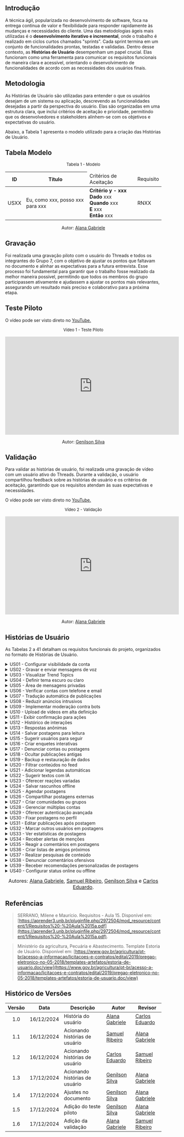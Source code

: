 ## Introdução

A técnica ágil, popularizada no desenvolvimento de software, foca na entrega contínua de valor e flexibilidade para responder rapidamente às mudanças e necessidades do cliente. Uma das metodologias ágeis mais utilizadas é o **desenvolvimento iterativo e incremental**, onde o trabalho é realizado em ciclos curtos chamados "sprints". Cada sprint termina em um conjunto de funcionalidades prontas, testadas e validadas. Dentro desse contexto, as **Histórias de Usuário** desempenham um papel crucial. Elas funcionam como uma ferramenta para comunicar os requisitos funcionais de maneira clara e acessível, orientando o desenvolvimento de funcionalidades de acordo com as necessidades dos usuários finais.

## Metodologia

As Histórias de Usuário são utilizadas para entender o que os usuários desejam de um sistema ou aplicação, descrevendo as funcionalidades desejadas a partir da perspectiva do usuário. Elas são organizadas em uma estrutura clara, que inclui critérios de aceitação e prioridade, permitindo que os desenvolvedores e stakeholders alinhem-se com os objetivos e expectativas do usuário.

Abaixo, a Tabela 1 apresenta o modelo utilizado para a criação das Histórias de Usuário.

## Tabela Modelo

<font size="2"><p style="text-align: center">Tabela 1 - Modelo </p></font>

<table>
  <thead>
    <tr>
      <th>ID</th>
      <th>Título</th>
      <td>Critérios de Aceitação</td>
      <td>Requisito</td>
    </tr>
  </thead>
  <tbody>
    <tr>
      <td>USXX</td>
      <td>Eu, como xxx, posso xxx para xxx</td>
       <td>
       <b> Critério y - xxx </b> <br>
        <b>Dado</b> xxx <br>
         <b>Quando</b> xxx <br> 
         <b>E</b> xxx<br>
        <b> Então</b> xxx
      </td>
      <td>RNXX</td>
    </tr>
  </tbody>
</table>

<p style="text-align: center; font-size: 14px;">
    Autor: <a href="https://github.com/alanagabriele" target="_blank">Alana Gabriele</a>
  </p>

## Gravação

Foi realizada uma gravação piloto com o usuário do Threads e todos os integrantes do Grupo 7, com o objetivo de ajustar os pontos que faltavam no documento e alinhar as expectativas para a futura entrevista. Esse processo foi fundamental para garantir que o trabalho fosse realizado da melhor maneira possível, permitindo que todos os membros do grupo participassem ativamente e ajudassem a ajustar os pontos mais relevantes, assegurando um resultado mais preciso e colaborativo para a próxima etapa.

## Teste Piloto

<p>O vídeo pode ser visto direto no <a href="https://www.youtube.com/watch?v=mC66mJdkKlE">YouTube.</a></p>

<font size="2"><p style="text-align: center">Vídeo 1 - Teste Piloto</p></font>

<center>

<iframe width="560" height="315" src="https://www.youtube.com/embed/mC66mJdkKlE?si=T-_66vwjZHo9NgXk" title="YouTube video player" frameborder="0" allow="accelerometer; autoplay; clipboard-write; encrypted-media; gyroscope; picture-in-picture; web-share" referrerpolicy="strict-origin-when-cross-origin" allowfullscreen></iframe>
</center>
<p style="text-align: center; font-size: 14px;">
    Autor: <a href="https://github.com/GenilsonJrs" target="_blank">Genilson Silva</a>
</p>

## Validação

Para validar as histórias de usuário, foi realizada uma gravação de vídeo com um usuário ativo do Threads. Durante a validação, o usuário compartilhou feedback sobre as histórias de usuário e os critérios de aceitação, garantindo que os requisitos atendam às suas expectativas e necessidades.

<p>O vídeo pode ser visto direto no <a href="https://www.youtube.com/embed/Znh3R9WH7fw?si=QFw46sb4dDs53hb7">YouTube.</a></p>

<font size="2"><p style="text-align: center">Vídeo 2 - Validação</p></font>

<center>

<iframe width="560" height="315" src="https://www.youtube.com/embed/Znh3R9WH7fw?si=QFw46sb4dDs53hb7" title="YouTube video player" frameborder="0" allow="accelerometer; autoplay; clipboard-write; encrypted-media; gyroscope; picture-in-picture; web-share" referrerpolicy="strict-origin-when-cross-origin" allowfullscreen></iframe></center>

<p style="text-align: center; font-size: 14px;">
    Autor: <a href="https://github.com/alanagabriele" target="_blank">Alana Gabriele</a>
</p>

## Histórias de Usuário

As Tabelas 2 a 41 detalham os requisitos funcionais do projeto, organizados no formato de Histórias de Usuário.

<details>
  <summary>US01 - Configurar visibilidade da conta</summary>

  <div style="text-align: center;">
    <p><strong>Tabela 2 - Configurar visibilidade da conta</strong></p>
  </div>

  <table>
    <thead>
      <tr>
        <th>ID</th>
        <th>Título</th>
        <th>Critérios de Aceitação</th>
        <th>Requisito</th>
      </tr>
    </thead>
    <tbody>
      <tr>
        <td>US01</td>
        <td>Eu, como usuário, posso configurar a visibilidade da minha conta como pública ou privada para controlar quem vê minhas postagens.</td>
        <td>
          <b>Critério 1 - Definir Visibilidade</b> <br>
          <b>Dado</b> que sou um usuário autenticado, <br>
          <b>Quando</b> acessar as configurações de visibilidade, <br>
          <b>Então</b> devo poder alternar entre conta pública e privada. <br><br>
          <b>Critério 2 - Atualizar Privacidade</b> <br>
          <b>Dado</b> que alterei a visibilidade, <br>
          <b>Quando</b> confirmar a mudança, <br>
          <b>Então</b> as permissões devem ser aplicadas imediatamente.
        </td>
        <td>
        <a href="https://requisitos-de-software.github.io/2024.2-Threads/Elicitacao/tecnicas/requisitoselicitados/">RF01</a>
        </td>
      </tr>
    </tbody>
  </table>

  <p style="text-align: center;">Autor - <a href="https://github.com/alanagabriele">Alana Gabriele</a></p>

<h2>Validação</h2>

<p>A validação da US01 pode ser vista a partir do minuto <a href="https://www.youtube.com/embed/Znh3R9WH7fw?si=65eMQDmIR6497zSz&amp;start=75">1:25</a> do video.</p>

<div style="text-align: center;">
  <p>Vídeo 3 - Validação da US01 </p>
</div>
  <iframe width="560" height="315" src="https://www.youtube.com/embed/Znh3R9WH7fw?si=65eMQDmIR6497zSz&amp;start=75" title="YouTube video player" frameborder="0" allow="accelerometer; autoplay; clipboard-write; encrypted-media; gyroscope; picture-in-picture; web-share" referrerpolicy="strict-origin-when-cross-origin" allowfullscreen></iframe>

  <p style="text-align: center;">Autor - <a href="https://github.com/alanagabriele">Alana Gabriele</a></p>
</details>

<details>
  <summary>US02 - Gravar e enviar mensagens de voz</summary>

  <div style="text-align: center;">
    <p><strong>Tabela 3 - Gravar e enviar mensagens de voz</strong></p>
  </div>

  <table>
    <thead>
      <tr>
        <th>ID</th>
        <th>Título</th>
        <th>Critérios de Aceitação</th>
        <th>Requisito</th>
      </tr>
    </thead>
    <tbody>
      <tr>
        <td>US02</td>
        <td>Eu, como usuário, posso gravar e enviar mensagens de voz em threads interagir com mais praticidade.</td>
        <td>
          <b>Critério 1 - Enviar Mensagem</b> <br>
          <b>Dado</b> que finalizei a gravação, <br>
          <b>Quando</b> enviar a mensagem, <br>
          <b>Então</b> ela deve ser anexada como uma resposta na thread.
        </td>
       <td>
        <a href="https://requisitos-de-software.github.io/2024.2-Threads/Elicitacao/tecnicas/requisitoselicitados/">RF02</a>
        </td>
      </tr>
    </tbody>
  </table>

  <p style="text-align: center;">Autor - <a href="https://github.com/alanagabriele">Alana Gabriele</a></p>

<h2>Validação</h2>

<p>A validação da US02 pode ser vista a partir do minuto <a href="https://www.youtube.com/embed/Znh3R9WH7fw?si=XbP2CNerjyV45q-9&amp;start=102">1:42</a> do video.</p>

<div style="text-align: center;">
  <p>Vídeo 4 - Validação da US02 </p>
</div>
  <iframe width="560" height="315" src="https://www.youtube.com/embed/Znh3R9WH7fw?si=XbP2CNerjyV45q-9&amp;start=102" title="YouTube video player" frameborder="0" allow="accelerometer; autoplay; clipboard-write; encrypted-media; gyroscope; picture-in-picture; web-share" referrerpolicy="strict-origin-when-cross-origin" allowfullscreen></iframe>

  <p style="text-align: center;">Autor - <a href="https://github.com/alanagabriele">Alana Gabriele</a></p>
</details>

<details>
  <summary>US03 - Visualizar Trend Topics</summary>

  <div style="text-align: center;">
    <p><strong>Tabela 4 - Visualizar Trend Topics</strong></p>
  </div>

  <table>
    <thead>
      <tr>
        <th>ID</th>
        <th>Título</th>
        <th>Critérios de Aceitação</th>
        <th>Requisito</th>
      </tr>
    </thead>
    <tbody>
      <tr>
        <td>US03</td>
        <td>Eu, como usuário, posso visualizar os Trend Topics para acompanhar os assuntos mais comentados na plataforma.</td>
        <td>
          <b>Critério 1 - Exibir Tópicos Populares</b> <br>
          <b>Dado</b> que estou na página inicial, <br>
          <b>Quando</b> acessar a seção de Trend Topics, <br>
          <b>Então</b> devo ver os tópicos mais comentados em tempo real. <br><br>
          <b>Critério 2 - Filtrar Tópicos</b> <br>
          <b>Dado</b> que estou visualizando os tópicos, <br>
          <b>Quando</b> aplicar filtros por categoria ou localização, <br>
          <b>Então</b> devo ver resultados personalizados.
        </td>
       <td>
        <a href="https://requisitos-de-software.github.io/2024.2-Threads/Elicitacao/tecnicas/requisitoselicitados/">RF03</a>
        </td>
      </tr>
    </tbody>
  </table>

  <p style="text-align: center;">Autor - <a href="https://github.com/alanagabriele">Alana Gabriele</a></p>

<h2>Validação</h2>

<p>A validação da US03 pode ser vista a partir do minuto <a href="https://www.youtube.com/embed/Znh3R9WH7fw?si=Pnj1Rygw8XYkIZ4H&amp;start=144">2:23</a>do video.</p>

<div style="text-align: center;">
  <p>Vídeo 5 - Validação da US03 </p>
</div>

<iframe width="560" height="315" src="https://www.youtube.com/embed/Znh3R9WH7fw?si=Pnj1Rygw8XYkIZ4H&amp;start=144" title="YouTube video player" frameborder="0" allow="accelerometer; autoplay; clipboard-write; encrypted-media; gyroscope; picture-in-picture; web-share" referrerpolicy="strict-origin-when-cross-origin" allowfullscreen></iframe>

  <p style="text-align: center;">Autor - <a href="https://github.com/alanagabriele">Alana Gabriele</a></p>
</details>

<details>
  <summary>US04 - Definir tema escuro ou claro</summary>

  <div style="text-align: center;">
    <p><strong>Tabela 5 - Definir tema escuro ou claro</strong></p>
  </div>

  <table>
    <thead>
      <tr>
        <th>ID</th>
        <th>Título</th>
        <th>Critérios de Aceitação</th>
        <th>Requisito</th>
      </tr>
    </thead>
    <tbody>
      <tr>
        <td>US04</td>
        <td>Eu, como usuário, posso alternar entre os temas escuro e claro para personalizar a aparência do aplicativo.</td>
        <td>
          <b>Critério 1 - Alternar Tema</b> <br>
          <b>Dado</b> que sou um usuário autenticado, <br>
          <b>Quando</b> acessar as configurações de aparência, <br>
          <b>Então</b> devo poder escolher entre tema escuro e claro. <br><br>
          <b>Critério 2 - Salvar Preferência</b> <br>
          <b>Dado</b> que alterei o tema, <br>
          <b>Quando</b> sair e retornar ao aplicativo, <br>
          <b>Então</b> o tema escolhido deve ser mantido.
        </td>
        <td>
        <a href="https://requisitos-de-software.github.io/2024.2-Threads/Elicitacao/tecnicas/requisitoselicitados/">RF04</a>
        </td>
      </tr>
    </tbody>
  </table>

  <p style="text-align: center;">Autor - <a href="https://github.com/alanagabriele">Alana Gabriele</a></p>

<h2>Validação</h2>

<p>A validação da US04 pode ser vista a partir do minuto <a href="https://www.youtube.com/embed/Znh3R9WH7fw?si=tPMsJH514rurxthy&amp;start=166">2:46</a>do video.</p>

<div style="text-align: center;">
  <p>Vídeo 6 - Validação da US04</p>
</div>

<iframe width="560" height="315" src="https://www.youtube.com/embed/Znh3R9WH7fw?si=tPMsJH514rurxthy&amp;start=166" title="YouTube video player" frameborder="0" allow="accelerometer; autoplay; clipboard-write; encrypted-media; gyroscope; picture-in-picture; web-share" referrerpolicy="strict-origin-when-cross-origin" allowfullscreen></iframe>

  <p style="text-align: center;">Autor - <a href="https://github.com/alanagabriele">Alana Gabriele</a></p>
</details>

<details>
  <summary>US05 - Área de mensagens privadas</summary>

  <div style="text-align: center;">
    <p><strong>Tabela 6 - Área de mensagens privadas</strong></p>
  </div>

  <table>
    <thead>
      <tr>
        <th>ID</th>
        <th>Título</th>
        <th>Critérios de Aceitação</th>
        <th>Requisito</th>
      </tr>
    </thead>
    <tbody>
      <tr>
        <td>US05</td>
        <td>Eu, como usuário, posso acessar uma área de mensagens privadas para interagir com outros usuários de forma pessoal.</td>
        <td>
          <b>Critério 1 - Envio de Mensagens</b> <br>
          <b>Dado</b> que estou autenticado, <br>
          <b>Quando</b> iniciar uma conversa privada, <br>
          <b>Então</b> devo poder enviar mensagens em tempo real. <br><br>
          <b>Critério 2 - Notificação de Mensagens</b> <br>
          <b>Dado</b> que recebi uma mensagem privada, <br>
          <b>Quando</b> acessar o aplicativo, <br>
          <b>Então</b> devo ser notificado sobre a nova mensagem.
        </td>
        <td>
        <a href="https://requisitos-de-software.github.io/2024.2-Threads/Elicitacao/tecnicas/requisitoselicitados/">RF05</a>
        </td>
      </tr>
    </tbody>
  </table>

  <p style="text-align: center;">Autor - <a href="https://github.com/alanagabriele">Alana Gabriele</a></p>

<h2>Validação</h2>

<p>A validação da US05 pode ser vista a partir do minuto <a href="https://www.youtube.com/embed/Znh3R9WH7fw?si=ncoSw-8ArJZ2-07B&amp;start=185">3:05</a>do video.</p>

<div style="text-align: center;">
  <p>Vídeo 7 - Validação da US05</p>
</div>

<iframe width="560" height="315" src="https://www.youtube.com/embed/Znh3R9WH7fw?si=ncoSw-8ArJZ2-07B&amp;start=185" title="YouTube video player" frameborder="0" allow="accelerometer; autoplay; clipboard-write; encrypted-media; gyroscope; picture-in-picture; web-share" referrerpolicy="strict-origin-when-cross-origin" allowfullscreen></iframe>

  <p style="text-align: center;">Autor - <a href="https://github.com/alanagabriele">Alana Gabriele</a></p>

</details>

<details>
  <summary>US06 - Verificar contas com telefone e email</summary>

  <div style="text-align: center;">
    <p><strong>Tabela 7 - Verificar contas com telefone e email</strong></p>
  </div>

  <table>
    <thead>
      <tr>
        <th>ID</th>
        <th>Título</th>
        <th>Critérios de Aceitação</th>
        <th>Requisito</th>
      </tr>
    </thead>
    <tbody>
      <tr>
        <td>US06</td>
        <td>Eu, como usuário, posso verificar minha conta usando telefone ou email para aumentar a segurança do perfil.</td>
        <td>
          <b>Critério 1 - Validação de Telefone</b> <br>
          <b>Dado</b> que sou um novo usuário, <br>
          <b>Quando</b> fornecer meu número de telefone, <br>
          <b>Então</b> devo receber um código para validar a conta. <br><br>
          <b>Critério 2 - Validação de Email</b> <br>
          <b>Dado</b> que escolhi verificar via email, <br>
          <b>Quando</b> receber o link de confirmação, <br>
          <b>Então</b> minha conta deve ser verificada após a confirmação.
        </td>
        <td>
        <a href="https://requisitos-de-software.github.io/2024.2-Threads/Elicitacao/tecnicas/requisitoselicitados/">RF06</a>
        </td>
      </tr>
    </tbody>
  </table>

  <p style="text-align: center;">Autor - <a href="https://github.com/alanagabriele">Alana Gabriele</a></p>

<h2>Validação</h2>

<p>A validação da US06 pode ser vista a partir do minuto <a href="https://www.youtube.com/embed/Znh3R9WH7fw?si=nbSZMLCmjxO-ClAD&amp;start=204">3:24</a>do video.</p>

<div style="text-align: center;">
  <p>Vídeo 8 - Validação da US06</p>
</div>

<iframe width="560" height="315" src="https://www.youtube.com/embed/Znh3R9WH7fw?si=nbSZMLCmjxO-ClAD&amp;start=204" title="YouTube video player" frameborder="0" allow="accelerometer; autoplay; clipboard-write; encrypted-media; gyroscope; picture-in-picture; web-share" referrerpolicy="strict-origin-when-cross-origin" allowfullscreen></iframe>

  <p style="text-align: center;">Autor - <a href="https://github.com/alanagabriele">Alana Gabriele</a></p>

</details>

<details>
  <summary>US07 - Tradução automática de publicações</summary>

  <div style="text-align: center;">
    <p><strong>Tabela 8 - Tradução automática de publicações</strong></p>
  </div>

  <table>
    <thead>
      <tr>
        <th>ID</th>
        <th>Título</th>
        <th>Critérios de Aceitação</th>
        <th>Requisito</th>
      </tr>
    </thead>
    <tbody>
      <tr>
        <td>US07</td>
        <td>Eu, como usuário, posso traduzir automaticamente publicações escritas em outros idiomas para meu idioma preferido.</td>
        <td>
          <b>Critério 1 - Tradução Disponível</b> <br>
          <b>Dado</b> que estou visualizando uma publicação, <br>
          <b>Quando</b> acessar a opção de tradução, <br>
          <b>Então</b> o sistema deve exibir o conteúdo traduzido no meu idioma padrão. <br><br>
          <b>Critério 2 - Alterar Idioma</b> <br>
          <b>Dado</b> que quero uma tradução diferente, <br>
          <b>Quando</b> escolher um idioma específico, <br>
          <b>Então</b> devo ver o conteúdo traduzido no idioma selecionado.
        </td>
        <td>
        <a href="https://requisitos-de-software.github.io/2024.2-Threads/Elicitacao/tecnicas/requisitoselicitados/">RF07</a>
        </td>
      </tr>
    </tbody>
  </table>

  <p style="text-align: center;">Autor - <a href="https://github.com/alanagabriele">Alana Gabriele</a></p>

  <h2>Validação</h2>

<p>A validação da US07 pode ser vista a partir do minuto <a href="https://www.youtube.com/embed/Znh3R9WH7fw?si=NNajp-7r_Yium7p7&amp;start=221">3:41</a>do video.</p>

<div style="text-align: center;">
  <p>Vídeo 9 - Validação da US07</p>
</div>

<iframe width="560" height="315" src="https://www.youtube.com/embed/Znh3R9WH7fw?si=NNajp-7r_Yium7p7&amp;start=221" title="YouTube video player" frameborder="0" allow="accelerometer; autoplay; clipboard-write; encrypted-media; gyroscope; picture-in-picture; web-share" referrerpolicy="strict-origin-when-cross-origin" allowfullscreen></iframe>

  <p style="text-align: center;">Autor - <a href="https://github.com/alanagabriele">Alana Gabriele</a></p>
</details>

<details>
  <summary>US08 - Reduzir anúncios intrusivos</summary>

  <div style="text-align: center;">
    <p><strong>Tabela 9 - Reduzir anúncios intrusivos</strong></p>
  </div>

  <table>
    <thead>
      <tr>
        <th>ID</th>
        <th>Título</th>
        <th>Critérios de Aceitação</th>
        <th>Requisito</th>
      </tr>
    </thead>
    <tbody>
      <tr>
        <td>US08</td>
        <td>Eu, como usuário, posso visualizar anúncios menos intrusivos e com maior relevância para minha experiência.</td>
        <td>
          <b>Critério 1 - Anúncios Relevantes</b> <br>
          <b>Dado</b> que estou navegando no feed, <br>
          <b>Quando</b> visualizar anúncios, <br>
          <b>Então</b> eles devem ser relacionados aos meus interesses. <br><br>
          <b>Critério 2 - Anúncios Não Intrusivos</b> <br>
          <b>Dado</b> que estou interagindo com o conteúdo, <br>
          <b>Quando</b> os anúncios forem exibidos, <br>
          <b>Então</b> eles não devem interromper minha navegação.
        </td>
       <td>
        <a href="https://requisitos-de-software.github.io/2024.2-Threads/Elicitacao/tecnicas/requisitoselicitados/">RF08</a>
        </td>
      </tr>
    </tbody>
  </table>

  <p style="text-align: center;">Autor - <a href="https://github.com/alanagabriele">Alana Gabriele</a></p>

<h2>Validação</h2>

<p>A validação da US08 pode ser vista a partir do minuto <a href="https://www.youtube.com/embed/Znh3R9WH7fw?si=AXHl1j4c3mT20oL6&amp;start=242">4:02</a>do video.</p>

<div style="text-align: center;">
  <p>Vídeo 10 - Validação da US08</p>
</div>

<iframe width="560" height="315" src="https://www.youtube.com/embed/Znh3R9WH7fw?si=AXHl1j4c3mT20oL6&amp;start=242" title="YouTube video player" frameborder="0" allow="accelerometer; autoplay; clipboard-write; encrypted-media; gyroscope; picture-in-picture; web-share" referrerpolicy="strict-origin-when-cross-origin" allowfullscreen></iframe>

  <p style="text-align: center;">Autor - <a href="https://github.com/alanagabriele">Alana Gabriele</a></p>
</details>

<details>
  <summary>US09 - Implementar moderação contra bots</summary>

  <div style="text-align: center;">
    <p><strong>Tabela 10 - Implementar moderação contra bots</strong></p>
  </div>

  <table>
    <thead>
      <tr>
        <th>ID</th>
        <th>Título</th>
        <th>Critérios de Aceitação</th>
        <th>Requisito</th>
      </tr>
    </thead>
    <tbody>
      <tr>
        <td>US09</td>
        <td>Eu, como administrador, posso contar com moderação automática para reduzir bots e postagens irrelevantes.</td>
        <td>
          <b>Critério 1 - Identificação de Bots</b> <br>
          <b>Dado</b> que uma postagem foi criada, <br>
          <b>Quando</b> o sistema identificar comportamentos suspeitos, <br>
          <b>Então</b> a postagem deve ser sinalizada para moderação. <br><br>
          <b>Critério 2 - Ações Contra Bots</b> <br>
          <b>Dado</b> que uma conta for detectada como bot, <br>
          <b>Quando</b> confirmada a suspeita, <br>
          <b>Então</b> o sistema deve restringir suas atividades.
        </td>
        <td>
        <a href="https://requisitos-de-software.github.io/2024.2-Threads/Elicitacao/tecnicas/requisitoselicitados/">RF09</a>
        </td>
      </tr>
    </tbody>
  </table>

  <p style="text-align: center;">Autor - <a href="https://github.com/alanagabriele">Alana Gabriele</a></p>

<h2>Validação</h2>

<p>A validação da US09 pode ser vista a partir do minuto <a href="https://www.youtube.com/embed/Znh3R9WH7fw?si=ivwUMLooMF68JLiF&amp;start=262">4:22</a>do video.</p>

<div style="text-align: center;">
  <p>Vídeo 11 - Validação da US09</p>
</div>

<iframe width="560" height="315" src="https://www.youtube.com/embed/Znh3R9WH7fw?si=ivwUMLooMF68JLiF&amp;start=262" title="YouTube video player" frameborder="0" allow="accelerometer; autoplay; clipboard-write; encrypted-media; gyroscope; picture-in-picture; web-share" referrerpolicy="strict-origin-when-cross-origin" allowfullscreen></iframe>

  <p style="text-align: center;">Autor - <a href="https://github.com/alanagabriele">Alana Gabriele</a></p>
</details>

<details>
  <summary>US10 - Upload de vídeos em alta definição</summary>

  <div style="text-align: center;">
    <p><strong>Tabela 11 - Upload de vídeos em alta definição</strong></p>
  </div>

  <table>
    <thead>
      <tr>
        <th>ID</th>
        <th>Título</th>
        <th>Critérios de Aceitação</th>
        <th>Requisito</th>
      </tr>
    </thead>
    <tbody>
      <tr>
        <td>US10</td>
        <td>Eu, como usuário, posso enviar vídeos em alta definição para garantir melhor qualidade de conteúdo.</td>
        <td>
          <b>Critério 1 - Upload em HD</b> <br>
          <b>Dado</b> que estou criando uma postagem, <br>
          <b>Quando</b> escolher enviar um vídeo, <br>
          <b>Então</b> devo ter a opção de enviar em alta definição (HD). <br><br>
          <b>Critério 2 - Manter Qualidade</b> <br>
          <b>Dado</b> que fiz o upload do vídeo, <br>
          <b>Quando</b> ele for exibido no feed, <br>
          <b>Então</b> ele deve manter a qualidade original.
        </td>
      <td>
        <a href="https://requisitos-de-software.github.io/2024.2-Threads/Elicitacao/tecnicas/requisitoselicitados/">RF10</a>
        </td>
      </tr>
    </tbody>
  </table>

  <p style="text-align: center;">Autor - <a href="https://github.com/alanagabriele">Alana Gabriele</a></p>

<h2>Validação</h2>

<p>A validação da US10 pode ser vista a partir do minuto <a href="https://www.youtube.com/embed/Znh3R9WH7fw?si=dq4mYdvwtKVIIiXr&amp;start=289">4:49</a>do video.</p>

<div style="text-align: center;">
  <p>Vídeo 12 - Validação da US10</p>
</div>

<iframe width="560" height="315" src="https://www.youtube.com/embed/Znh3R9WH7fw?si=dq4mYdvwtKVIIiXr&amp;start=289" title="YouTube video player" frameborder="0" allow="accelerometer; autoplay; clipboard-write; encrypted-media; gyroscope; picture-in-picture; web-share" referrerpolicy="strict-origin-when-cross-origin" allowfullscreen></iframe>

  <p style="text-align: center;">Autor - <a href="https://github.com/alanagabriele">Alana Gabriele</a></p>

</details>

<details>
  <summary>US11 - Exibir confirmação para ações</summary>

  <div style="text-align: center;">
    <p><strong>Tabela 12 - Exibir confirmação para ações</strong></p>
  </div>

  <table>
    <thead>
      <tr>
        <th>ID</th>
        <th>Título</th>
        <th>Critérios de Aceitação</th>
        <th>Requisito</th>
      </tr>
    </thead>
    <tbody>
      <tr>
        <td>US11</td>
        <td>Eu, como usuário, posso ver confirmações visuais ao realizar ações importantes para garantir que foram processadas.</td>
        <td>
          <b>Critério 1 - Notificação Visual</b> <br>
          <b>Dado</b> que realizei uma ação como curtir ou postar, <br>
          <b>Quando</b> a ação for concluída, <br>
          <b>Então</b> o sistema deve exibir uma confirmação visual. <br><br>
          <b>Critério 2 - Feedback em Erro</b> <br>
          <b>Dado</b> que uma ação falhou, <br>
          <b>Quando</b> for detectado um erro, <br>
          <b>Então</b> devo receber um aviso com instruções para corrigir.
        </td>
       <td>
        <a href="https://requisitos-de-software.github.io/2024.2-Threads/Elicitacao/tecnicas/requisitoselicitados/">RF11</a>
        </td>
      </tr>
    </tbody>
  </table>

  <p style="text-align: center;">Autor - <a href="https://github.com/SamuelRicosta" target="_blank">Samuel Ribeiro </a></p>

<h2>Validação</h2>

<p>A validação da US11 pode ser vista a partir do minuto <a href="https://www.youtube.com/embed/Znh3R9WH7fw?si=nV3DkiQ4tec7Jsyt&amp;start=310">5:10</a>do video.</p>

<div style="text-align: center;">
  <p>Vídeo 13 - Validação da US11</p>
</div>

<iframe width="560" height="315" src="https://www.youtube.com/embed/Znh3R9WH7fw?si=nV3DkiQ4tec7Jsyt&amp;start=310" title="YouTube video player" frameborder="0" allow="accelerometer; autoplay; clipboard-write; encrypted-media; gyroscope; picture-in-picture; web-share" referrerpolicy="strict-origin-when-cross-origin" allowfullscreen></iframe>

  <p style="text-align: center;">Autor - <a href="https://github.com/alanagabriele">Alana Gabriele</a></p>
</details>

<details>
  <summary>US12 - Histórico de interações</summary>

  <div style="text-align: center;">
    <p><strong>Tabela 13 - Histórico de interações</strong></p>
  </div>

  <table>
    <thead>
      <tr>
        <th>ID</th>
        <th>Título</th>
        <th>Critérios de Aceitação</th>
        <th>Requisito</th>
      </tr>
    </thead>
    <tbody>
      <tr>
        <td>US12</td>
        <td>Eu, como usuário, posso acessar o histórico das minhas interações para acompanhar curtidas, comentários e compartilhamentos.</td>
        <td>
          <b>Critério 1 - Exibir Histórico</b> <br>
          <b>Dado</b> que estou na minha conta, <br>
          <b>Quando</b> acessar o histórico, <br>
          <b>Então</b> devo ver todas as minhas interações recentes. <br><br>
          <b>Critério 2 - Filtrar Histórico</b> <br>
          <b>Dado</b> que estou visualizando o histórico, <br>
          <b>Quando</b> aplicar filtros, <br>
          <b>Então</b> devo ver apenas interações específicas (curtidas, comentários ou compartilhamentos).
        </td>
         <td>
        <a href="https://requisitos-de-software.github.io/2024.2-Threads/Elicitacao/tecnicas/requisitoselicitados/">RF12</a>
        </td>
      </tr>
    </tbody>
  </table>

  <p style="text-align: center;">Autor - <a href="https://github.com/SamuelRicosta" target="_blank">Samuel Ribeiro </a></p>
</details>

<details>
  <summary>US13 - Respostas anônimas</summary>

  <div style="text-align: center;">
    <p><strong>Tabela 14 - Respostas anônimas</strong></p>
  </div>

  <table>
    <thead>
      <tr>
        <th>ID</th>
        <th>Título</th>
        <th>Critérios de Aceitação</th>
        <th>Requisito</th>
      </tr>
    </thead>
    <tbody>
      <tr>
        <td>US13</td>
        <td>Eu, como usuário, posso responder threads de forma anônima para proteger minha identidade.</td>
        <td>
          <b>Critério 1 - Responder Anonimamente</b> <br>
          <b>Dado</b> que estou visualizando uma thread, <br>
          <b>Quando</b> selecionar a opção anônima, <br>
          <b>Então</b> minha resposta deve ser exibida sem mostrar meu nome. <br><br>
          <b>Critério 2 - Identificação para Moderadores</b> <br>
          <b>Dado</b> que respondi anonimamente, <br>
          <b>Quando</b> for necessário por motivos de segurança, <br>
          <b>Então</b> os moderadores devem poder identificar o autor.
        </td>
        <td>
        <a href="https://requisitos-de-software.github.io/2024.2-Threads/Elicitacao/tecnicas/requisitoselicitados/">RF13</a>
        </td>
      </tr>
    </tbody>
  </table>

  <p style="text-align: center;">Autor - <a href="https://github.com/SamuelRicosta" target="_blank">Samuel Ribeiro </a></p>
</details>

<details>
  <summary>US14 - Salvar postagens para leitura</summary>

  <div style="text-align: center;">
    <p><strong>Tabela 15 - Salvar postagens para leitura</strong></p>
  </div>

  <table>
    <thead>
      <tr>
        <th>ID</th>
        <th>Título</th>
        <th>Critérios de Aceitação</th>
        <th>Requisito</th>
      </tr>
    </thead>
    <tbody>
      <tr>
        <td>US14</td>
        <td>Eu, como usuário, posso salvar postagens para leitura posterior, armazenando-as em uma seção específica.</td>
        <td>
          <b>Critério 1 - Salvar Postagem</b> <br>
          <b>Dado</b> que estou visualizando uma postagem, <br>
          <b>Quando</b> escolher a opção de salvar, <br>
          <b>Então</b> ela deve ser adicionada à seção de postagens salvas. <br><br>
          <b>Critério 2 - Acessar Itens Salvos</b> <br>
          <b>Dado</b> que salvei uma postagem, <br>
          <b>Quando</b> acessar a área de salvos, <br>
          <b>Então</b> devo visualizar todas as postagens armazenadas.
        </td>
         <td>
        <a href="https://requisitos-de-software.github.io/2024.2-Threads/Elicitacao/tecnicas/requisitoselicitados/">RF14</a>
        </td>
      </tr>
    </tbody>
  </table>

  <p style="text-align: center;">Autor - <a href="https://github.com/SamuelRicosta" target="_blank">Samuel Ribeiro </a></p>
</details>

<details>
  <summary>US15 - Sugerir usuários para seguir</summary>

  <div style="text-align: center;">
    <p><strong>Tabela 16 - Sugerir usuários para seguir</strong></p>
  </div>

  <table>
    <thead>
      <tr>
        <th>ID</th>
        <th>Título</th>
        <th>Critérios de Aceitação</th>
        <th>Requisito</th>
      </tr>
    </thead>
    <tbody>
      <tr>
        <td>US15</td>
        <td>Eu, como usuário, posso visualizar sugestões de usuários para seguir com base nos meus interesses e interações.</td>
        <td>
          <b>Critério 1 - Sugestões Relevantes</b> <br>
          <b>Dado</b> que sou um usuário autenticado, <br>
          <b>Quando</b> acessar a seção de sugestões, <br>
          <b>Então</b> devo visualizar perfis sugeridos com base nos meus interesses e atividades. <br><br>
          <b>Critério 2 - Atualização Dinâmica</b> <br>
          <b>Dado</b> que segui ou ignorei uma sugestão, <br>
          <b>Quando</b> retornar à seção, <br>
          <b>Então</b> o sistema deve atualizar as sugestões automaticamente.
        </td>
         <td>
        <a href="https://requisitos-de-software.github.io/2024.2-Threads/Elicitacao/tecnicas/requisitoselicitados/">RF15</a>
        </td>
      </tr>
    </tbody>
  </table>

  <p style="text-align: center;">Autor - <a href="https://github.com/SamuelRicosta" target="_blank">Samuel Ribeiro </a></p>
</details>

<details>
  <summary>US16 - Criar enquetes interativas</summary>

  <div style="text-align: center;">
    <p><strong>Tabela 17 - Criar enquetes interativas</strong></p>
  </div>

  <table>
    <thead>
      <tr>
        <th>ID</th>
        <th>Título</th>
        <th>Critérios de Aceitação</th>
        <th>Requisito</th>
      </tr>
    </thead>
    <tbody>
      <tr>
        <td>US16</td>
        <td>Eu, como usuário, posso criar enquetes interativas em minhas postagens para engajar meus seguidores.</td>
        <td>
          <b>Critério 1 - Criação de Enquetes</b> <br>
          <b>Dado</b> que estou criando uma postagem, <br>
          <b>Quando</b> selecionar a opção de adicionar enquete, <br>
          <b>Então</b> devo poder definir perguntas e opções de resposta. <br><br>
          <b>Critério 2 - Visualizar Resultados</b> <br>
          <b>Dado</b> que a enquete foi publicada, <br>
          <b>Quando</b> os usuários votarem, <br>
          <b>Então</b> devo visualizar o total de votos em tempo real.
        </td>
         <td>
        <a href="https://requisitos-de-software.github.io/2024.2-Threads/Elicitacao/tecnicas/requisitoselicitados/">RF16</a>
        </td>
      </tr>
    </tbody>
  </table>

  <p style="text-align: center;">Autor - <a href="https://github.com/SamuelRicosta" target="_blank">Samuel Ribeiro </a></p>
</details>

<details>
  <summary>US17 - Denunciar contas ou postagens</summary>

  <div style="text-align: center;">
    <p><strong>Tabela 18 - Denunciar contas ou postagens</strong></p>
  </div>

  <table>
    <thead>
      <tr>
        <th>ID</th>
        <th>Título</th>
        <th>Critérios de Aceitação</th>
        <th>Requisito</th>
      </tr>
    </thead>
    <tbody>
      <tr>
        <td>US17</td>
        <td>Eu, como usuário, posso denunciar contas ou postagens que violem as regras da plataforma.</td>
        <td>
          <b>Critério 1 - Denunciar Conteúdo</b> <br>
          <b>Dado</b> que estou visualizando uma postagem ou perfil, <br>
          <b>Quando</b> selecionar a opção de denúncia, <br>
          <b>Então</b> devo poder escolher o motivo da denúncia. <br><br>
          <b>Critério 2 - Confirmar Denúncia</b> <br>
          <b>Dado</b> que enviei uma denúncia, <br>
          <b>Quando</b> for processada, <br>
          <b>Então</b> devo receber uma confirmação da ação realizada.
        </td>
        <td>
        <a href="https://requisitos-de-software.github.io/2024.2-Threads/Elicitacao/tecnicas/requisitoselicitados/">RF17</a>
        </td>
      </tr>
    </tbody>
  </table>

  <p style="text-align: center;">Autor - <a href="https://github.com/SamuelRicosta" target="_blank">Samuel Ribeiro </a></p>
</details>

<details>
  <summary>US18 - Ocultar publicações antigas</summary>

  <div style="text-align: center;">
    <p><strong>Tabela 19 - Ocultar publicações antigas</strong></p>
  </div>

  <table>
    <thead>
      <tr>
        <th>ID</th>
        <th>Título</th>
        <th>Critérios de Aceitação</th>
        <th>Requisito</th>
      </tr>
    </thead>
    <tbody>
      <tr>
        <td>US18</td>
        <td>Eu, como usuário, posso ocultar publicações antigas do meu perfil sem excluí-las permanentemente.</td>
        <td>
          <b>Critério 1 - Ocultar Postagem</b> <br>
          <b>Dado</b> que estou no meu perfil, <br>
          <b>Quando</b> escolher a opção de ocultar uma postagem, <br>
          <b>Então</b> ela não deve ser visível para outros usuários. <br><br>
          <b>Critério 2 - Restaurar Postagem</b> <br>
          <b>Dado</b> que uma postagem foi ocultada, <br>
          <b>Quando</b> acessar as configurações de postagem, <br>
          <b>Então</b> devo poder restaurá-la para o perfil.
        </td>
        <td>
        <a href="https://requisitos-de-software.github.io/2024.2-Threads/Elicitacao/tecnicas/requisitoselicitados/">RF18</a>
        </td>
      </tr>
    </tbody>
  </table>

  <p style="text-align: center;">Autor - <a href="https://github.com/SamuelRicosta" target="_blank">Samuel Ribeiro </a></p>
</details>

<details>
  <summary>US19 - Backup e restauração de dados</summary>

  <div style="text-align: center;">
    <p><strong>Tabela 20 - Backup e restauração de dados</strong></p>
  </div>

  <table>
    <thead>
      <tr>
        <th>ID</th>
        <th>Título</th>
        <th>Critérios de Aceitação</th>
        <th>Requisito</th>
      </tr>
    </thead>
    <tbody>
      <tr>
        <td>US19</td>
        <td>Eu, como usuário, posso fazer backup e restaurar meus dados, como postagens e configurações, para evitar perdas.</td>
        <td>
          <b>Critério 1 - Realizar Backup</b> <br>
          <b>Dado</b> que estou nas configurações do aplicativo, <br>
          <b>Quando</b> selecionar a opção de backup, <br>
          <b>Então</b> o sistema deve salvar meus dados em um arquivo seguro. <br><br>
          <b>Critério 2 - Restaurar Dados</b> <br>
          <b>Dado</b> que tenho um backup salvo, <br>
          <b>Quando</b> selecionar a opção de restauração, <br>
          <b>Então</b> o sistema deve recuperar todas as postagens e configurações.
        </td>
        <td>
        <a href="https://requisitos-de-software.github.io/2024.2-Threads/Elicitacao/tecnicas/requisitoselicitados/">RF19</a>
        </td>
      </tr>
    </tbody>
  </table>

  <p style="text-align: center;">Autor - <a href="https://github.com/SamuelRicosta" target="_blank">Samuel Ribeiro </a></p>
</details>

<details>
  <summary>US20 - Filtrar conteúdos no feed</summary>

  <div style="text-align: center;">
    <p><strong>Tabela 21 - Filtrar conteúdos no feed</strong></p>
  </div>

  <table>
    <thead>
      <tr>
        <th>ID</th>
        <th>Título</th>
        <th>Critérios de Aceitação</th>
        <th>Requisito</th>
      </tr>
    </thead>
    <tbody>
      <tr>
        <td>US20</td>
        <td>Eu, como usuário, posso filtrar conteúdos no meu feed de acordo com categorias de interesse ou palavras-chave.</td>
        <td>
          <b>Critério 1 - Aplicar Filtro</b> <br>
          <b>Dado</b> que estou visualizando o feed, <br>
          <b>Quando</b> aplicar um filtro, <br>
          <b>Então</b> o sistema deve mostrar somente os conteúdos que correspondem ao filtro. <br><br>
          <b>Critério 2 - Remover Filtro</b> <br>
          <b>Dado</b> que um filtro foi aplicado, <br>
          <b>Quando</b> optar por remover, <br>
          <b>Então</b> o feed deve voltar ao estado original.
        </td>
         <td>
        <a href="https://requisitos-de-software.github.io/2024.2-Threads/Elicitacao/tecnicas/requisitoselicitados/">RF20</a>
        </td>
      </tr>
    </tbody>
  </table>

  <p style="text-align: center;">Autor - <a href="https://github.com/SamuelRicosta" target="_blank">Samuel Ribeiro </a></p>
</details>

<details>
  <summary>US21 - Adicionar legendas automáticas</summary>

  <div style="text-align: center;">
    <p><strong>Tabela 22 - Adicionar legendas automáticas</strong></p>
  </div>

  <table>
    <thead>
      <tr>
        <th>ID</th>
        <th>Título</th>
        <th>Critérios de Aceitação</th>
        <th>Requisito</th>
      </tr>
    </thead>
    <tbody>
      <tr>
        <td>US21</td>
        <td>Eu, como usuário, posso adicionar legendas automáticas a vídeos postados para torná-los mais acessíveis.</td>
        <td>
          <b>Critério 1 - Geração Automática de Legendas</b> <br>
          <b>Dado</b> que estou postando um vídeo, <br>
          <b>Quando</b> escolher a opção de adicionar legendas, <br>
          <b>Então</b> o sistema deve gerar legendas automáticas para o vídeo. <br><br>
          <b>Critério 2 - Editar Legendas</b> <br>
          <b>Dado</b> que as legendas automáticas foram geradas, <br>
          <b>Quando</b> optar por editar, <br>
          <b>Então</b> devo poder corrigir as legendas manualmente.
        </td>
        <td>
        <a href="https://requisitos-de-software.github.io/2024.2-Threads/Elicitacao/tecnicas/requisitoselicitados/">RF21</a>
        </td>
      </tr>
    </tbody>
  </table>

  <p style="text-align: center;">Autor - <a href="https://github.com/dudupaz">Carlos Eduardo</a></p>
</details>

<details>
  <summary>US22 - Sugerir textos com IA</summary>

  <div style="text-align: center;">
    <p><strong>Tabela 23 - Sugerir textos com IA</strong></p>
  </div>

  <table>
    <thead>
      <tr>
        <th>ID</th>
        <th>Título</th>
        <th>Critérios de Aceitação</th>
        <th>Requisito</th>
      </tr>
    </thead>
    <tbody>
      <tr>
        <td>US22</td>
        <td>Eu, como usuário, posso receber sugestões de textos gerados por IA para melhorar minhas postagens.</td>
        <td>
          <b>Critério 1 - Gerar Sugestões de Texto</b> <br>
          <b>Dado</b> que estou criando uma postagem, <br>
          <b>Quando</b> selecionar a opção de sugerir texto, <br>
          <b>Então</b> o sistema deve apresentar sugestões relevantes para o conteúdo da postagem. <br><br>
          <b>Critério 2 - Aceitar ou Rejeitar Sugestão</b> <br>
          <b>Dado</b> que uma sugestão foi gerada, <br>
          <b>Quando</b> optar por aceitar ou rejeitar, <br>
          <b>Então</b> o sistema deve aplicar ou descartar a sugestão de texto.
        </td>
         <td>
        <a href="https://requisitos-de-software.github.io/2024.2-Threads/Elicitacao/tecnicas/requisitoselicitados/">RF22</a>
        </td>
      </tr>
    </tbody>
  </table>

  <p style="text-align: center;">Autor - <a href="https://github.com/dudupaz">Carlos Eduardo</a></p>
</details>

<details>
  <summary>US23 - Oferecer reações variadas</summary>

  <div style="text-align: center;">
    <p><strong>Tabela 24 - Oferecer reações variadas</strong></p>
  </div>

  <table>
    <thead>
      <tr>
        <th>ID</th>
        <th>Título</th>
        <th>Critérios de Aceitação</th>
        <th>Requisito</th>
      </tr>
    </thead>
    <tbody>
      <tr>
        <td>US23</td>
        <td>Eu, como usuário, posso reagir a postagens com uma variedade maior de emojis e reações.</td>
        <td>
          <b>Critério 1 - Escolher Reação</b> <br>
          <b>Dado</b> que estou visualizando uma postagem, <br>
          <b>Quando</b> selecionar a opção de reagir, <br>
          <b>Então</b> o sistema deve permitir escolher entre várias opções de reações (emojis, corações, etc.). <br><br>
          <b>Critério 2 - Ver Reações</b> <br>
          <b>Dado</b> que reagi a uma postagem, <br>
          <b>Quando</b> outros usuários visualizarem, <br>
          <b>Então</b> devem ver a reação escolhida.
        </td>
         <td>
        <a href="https://requisitos-de-software.github.io/2024.2-Threads/Elicitacao/tecnicas/requisitoselicitados/">RF23</a>
        </td>
      </tr>
    </tbody>
  </table>

  <p style="text-align: center;">Autor - <a href="https://github.com/dudupaz">Carlos Eduardo</a></p>
</details>

<details>
  <summary>US24 - Salvar rascunhos offline</summary>

  <div style="text-align: center;">
    <p><strong>Tabela 25 - Salvar rascunhos offline</strong></p>
  </div>

  <table>
    <thead>
      <tr>
        <th>ID</th>
        <th>Título</th>
        <th>Critérios de Aceitação</th>
        <th>Requisito</th>
      </tr>
    </thead>
    <tbody>
      <tr>
        <td>US24</td>
        <td>Eu, como usuário, posso salvar rascunhos de postagens offline para continuar depois.</td>
        <td>
          <b>Critério 1 - Salvar Rascunho</b> <br>
          <b>Dado</b> que estou criando uma postagem, <br>
          <b>Quando</b> selecionar a opção de salvar, <br>
          <b>Então</b> o sistema deve salvar o conteúdo como rascunho no dispositivo. <br><br>
          <b>Critério 2 - Recuperar Rascunho</b> <br>
          <b>Dado</b> que um rascunho foi salvo, <br>
          <b>Quando</b> acessar a seção de rascunhos, <br>
          <b>Então</b> o sistema deve mostrar a postagem para continuar de onde parei.
        </td>
        <td>
        <a href="https://requisitos-de-software.github.io/2024.2-Threads/Elicitacao/tecnicas/requisitoselicitados/">RF24</a>
        </td>
      </tr>
    </tbody>
  </table>

  <p style="text-align: center;">Autor - <a href="https://github.com/dudupaz">Carlos Eduardo</a></p>
</details>

<details>
  <summary>US25 - Agendar postagens</summary>

  <div style="text-align: center;">
    <p><strong>Tabela 26 - Agendar postagens</strong></p>
  </div>

  <table>
    <thead>
      <tr>
        <th>ID</th>
        <th>Título</th>
        <th>Critérios de Aceitação</th>
        <th>Requisito</th>
      </tr>
    </thead>
    <tbody>
      <tr>
        <td>US25</td>
        <td>Eu, como usuário, posso agendar postagens para serem publicadas em uma data e hora futura.</td>
        <td>
          <b>Critério 1 - Agendar Postagem</b> <br>
          <b>Dado</b> que estou criando uma postagem, <br>
          <b>Quando</b> selecionar a opção de agendar, <br>
          <b>Então</b> devo poder escolher a data e a hora para a postagem ser publicada. <br><br>
          <b>Critério 2 - Confirmar Agendamento</b> <br>
          <b>Dado</b> que agendei uma postagem, <br>
          <b>Quando</b> verificar a programação, <br>
          <b>Então</b> o sistema deve mostrar o horário e a data da publicação agendada.
        </td>
         <td>
        <a href="https://requisitos-de-software.github.io/2024.2-Threads/Elicitacao/tecnicas/requisitoselicitados/">RF25</a>
        </td>
      </tr>
    </tbody>
  </table>

  <p style="text-align: center;">Autor - <a href="https://github.com/dudupaz">Carlos Eduardo</a></p>
</details>

<details>
  <summary>US26 - Compartilhar postagens externas</summary>

  <div style="text-align: center;">
    <p><strong>Tabela 27 - Compartilhar postagens externas</strong></p>
  </div>

  <table>
    <thead>
      <tr>
        <th>ID</th>
        <th>Título</th>
        <th>Critérios de Aceitação</th>
        <th>Requisito</th>
      </tr>
    </thead>
    <tbody>
      <tr>
        <td>US26</td>
        <td>Eu, como usuário, posso compartilhar postagens externas de outras plataformas em meu perfil.</td>
        <td>
          <b>Critério 1 - Compartilhar Link Externo</b> <br>
          <b>Dado</b> que estou criando uma postagem, <br>
          <b>Quando</b> escolher a opção de compartilhar link, <br>
          <b>Então</b> o sistema deve permitir incluir um link de outra plataforma. <br><br>
          <b>Critério 2 - Exibir Link Corretamente</b> <br>
          <b>Dado</b> que compartilhei um link externo, <br>
          <b>Quando</b> os outros usuários visualizarem, <br>
          <b>Então</b> o link deve ser exibido corretamente, com título e imagem de pré-visualização.
        </td>
        <td>
        <a href="https://requisitos-de-software.github.io/2024.2-Threads/Elicitacao/tecnicas/requisitoselicitados/">RF26</a>
        </td>
      </tr>
    </tbody>
  </table>

  <p style="text-align: center;">Autor - <a href="https://github.com/dudupaz">Carlos Eduardo</a></p>
</details>

<details>
  <summary>US27 - Criar comunidades ou grupos</summary>

  <div style="text-align: center;">
    <p><strong>Tabela 28 - Criar comunidades ou grupos</strong></p>
  </div>

  <table>
    <thead>
      <tr>
        <th>ID</th>
        <th>Título</th>
        <th>Critérios de Aceitação</th>
        <th>Requisito</th>
      </tr>
    </thead>
    <tbody>
      <tr>
        <td>US27</td>
        <td>Eu, como usuário, posso criar comunidades ou grupos para interagir com outros usuários com interesses comuns.</td>
        <td>
          <b>Critério 1 - Criar Comunidade</b> <br>
          <b>Dado</b> que estou na seção de grupos, <br>
          <b>Quando</b> escolher a opção de criar grupo, <br>
          <b>Então</b> devo poder definir nome, descrição e regras para o grupo. <br><br>
          <b>Critério 2 - Adicionar Membros ao Grupo</b> <br>
          <b>Dado</b> que criei um grupo, <br>
          <b>Quando</b> convidar usuários, <br>
          <b>Então</b> os usuários convidados devem poder ingressar no grupo.
        </td>
         <td>
        <a href="https://requisitos-de-software.github.io/2024.2-Threads/Elicitacao/tecnicas/requisitoselicitados/">RF27</a>
        </td>
      </tr>
    </tbody>
  </table>

  <p style="text-align: center;">Autor - <a href="https://github.com/dudupaz">Carlos Eduardo</a></p>
</details>

<details>
  <summary>US28 - Gerenciar múltiplas contas</summary>

  <div style="text-align: center;">
    <p><strong>Tabela 29 - Gerenciar múltiplas contas</strong></p>
  </div>

  <table>
    <thead>
      <tr>
        <th>ID</th>
        <th>Título</th>
        <th>Critérios de Aceitação</th>
        <th>Requisito</th>
      </tr>
    </thead>
    <tbody>
      <tr>
        <td>US28</td>
        <td>Eu, como usuário, posso gerenciar múltiplas contas de uma mesma plataforma dentro de um único aplicativo.</td>
        <td>
          <b>Critério 1 - Adicionar Conta</b> <br>
          <b>Dado</b> que estou na seção de configurações, <br>
          <b>Quando</b> escolher a opção de adicionar conta, <br>
          <b>Então</b> devo poder adicionar uma nova conta com credenciais diferentes. <br><br>
          <b>Critério 2 - Alternar Entre Contas</b> <br>
          <b>Dado</b> que tenho múltiplas contas, <br>
          <b>Quando</b> selecionar a conta desejada, <br>
          <b>Então</b> o sistema deve mudar para a conta escolhida.
        </td>
        <td>
        <a href="https://requisitos-de-software.github.io/2024.2-Threads/Elicitacao/tecnicas/requisitoselicitados/">RF28</a>
        </td>
      </tr>
    </tbody>
  </table>

  <p style="text-align: center;">Autor - <a href="https://github.com/dudupaz">Carlos Eduardo</a></p>
</details>

<details>
  <summary>US29 - Oferecer autenticação avançada</summary>

  <div style="text-align: center;">
    <p><strong>Tabela 30 - Oferecer autenticação avançada</strong></p>
  </div>

  <table>
    <thead>
      <tr>
        <th>ID</th>
        <th>Título</th>
        <th>Critérios de Aceitação</th>
        <th>Requisito</th>
      </tr>
    </thead>
    <tbody>
      <tr>
        <td>US29</td>
        <td>Eu, como usuário, posso usar autenticação avançada para maior segurança na plataforma, como autenticação de dois fatores.</td>
        <td>
          <b>Critério 1 - Ativar Autenticação de Dois Fatores</b> <br>
          <b>Dado</b> que estou nas configurações de segurança, <br>
          <b>Quando</b> escolher a opção de ativar autenticação de dois fatores, <br>
          <b>Então</b> o sistema deve solicitar meu número de telefone e enviar um código de verificação. <br><br>
          <b>Critério 2 - Confirmar Código de Verificação</b> <br>
          <b>Dado</b> que recebi um código de verificação, <br>
          <b>Quando</b> inserir o código correto, <br>
          <b>Então</b> a autenticação de dois fatores deve ser confirmada.
        </td>
         <td>
        <a href="https://requisitos-de-software.github.io/2024.2-Threads/Elicitacao/tecnicas/requisitoselicitados/">RF29</a>
        </td>
      </tr>
    </tbody>
  </table>

  <p style="text-align: center;">Autor - <a href="https://github.com/dudupaz">Carlos Eduardo</a></p>
</details>

<details>
  <summary>US30 - Fixar postagens no perfil</summary>

  <div style="text-align: center;">
    <p><strong>Tabela 31 - Fixar postagens no perfil</strong></p>
  </div>

  <table>
    <thead>
      <tr>
        <th>ID</th>
        <th>Título</th>
        <th>Critérios de Aceitação</th>
        <th>Requisito</th>
      </tr>
    </thead>
    <tbody>
      <tr>
        <td>US30</td>
        <td>Eu, como usuário, posso fixar postagens no topo do meu perfil para destacá-las.</td>
        <td>
          <b>Critério 1 - Fixar Postagem</b> <br>
          <b>Dado</b> que estou visualizando uma postagem no meu perfil, <br>
          <b>Quando</b> escolher a opção de fixar, <br>
          <b>Então</b> a postagem deve ser fixada no topo do meu perfil. <br><br>
          <b>Critério 2 - Desafixar Postagem</b> <br>
          <b>Dado</b> que tenho uma postagem fixada, <br>
          <b>Quando</b> escolher a opção de desafixar, <br>
          <b>Então</b> a postagem deve ser removida do topo do perfil.
        </td>
         <td>
        <a href="https://requisitos-de-software.github.io/2024.2-Threads/Elicitacao/tecnicas/requisitoselicitados/">RF30</a>
        </td>
      </tr>
    </tbody>
  </table>

  <p style="text-align: center;">Autor - <a href="https://github.com/dudupaz">Carlos Eduardo</a></p>
</details>

<details>
  <summary>US31 - Editar publicações após postagem</summary>

  <div style="text-align: center;">
    <p><strong>Tabela 32 - Editar publicações após postagem</strong></p>
  </div>

  <table>
    <thead>
      <tr>
        <th>ID</th>
        <th>Título</th>
        <th>Critérios de Aceitação</th>
        <th>Requisito</th>
      </tr>
    </thead>
    <tbody>
      <tr>
        <td>US31</td>
        <td>Eu, como usuário, posso editar uma publicação depois de tê-la postado.</td>
        <td>
          <b>Critério 1 - Editar Postagem</b> <br>
          <b>Dado</b> que estou visualizando uma postagem que fiz, <br>
          <b>Quando</b> escolher a opção de editar, <br>
          <b>Então</b> devo poder modificar o texto, imagens ou vídeos da postagem. <br><br>
          <b>Critério 2 - Salvar Alterações</b> <br>
          <b>Dado</b> que editei minha postagem, <br>
          <b>Quando</b> salvar as alterações, <br>
          <b>Então</b> as atualizações devem ser refletidas imediatamente na postagem.
        </td>
         <td>
        <a href="https://requisitos-de-software.github.io/2024.2-Threads/Elicitacao/tecnicas/requisitoselicitados/">RF31</a>
        </td>
      </tr>
    </tbody>
  </table>

  <p style="text-align: center;">Autor - <a href="https://github.com/GenilsonJrs">Genilson Silva</a></p>
</details>

<details>
  <summary>US32 - Marcar outros usuários em postagens</summary>

  <div style="text-align: center;">
    <p><strong>Tabela 33 - Marcar outros usuários em postagens</strong></p>
  </div>

  <table>
    <thead>
      <tr>
        <th>ID</th>
        <th>Título</th>
        <th>Critérios de Aceitação</th>
        <th>Requisito</th>
      </tr>
    </thead>
    <tbody>
      <tr>
        <td>US32</td>
        <td>Eu, como usuário, posso marcar outros usuários nas minhas postagens para notificá-los.</td>
        <td>
          <b>Critério 1 - Marcar Usuário</b> <br>
          <b>Dado</b> que estou criando uma postagem, <br>
          <b>Quando</b> escolher a opção de marcar, <br>
          <b>Então</b> devo poder selecionar usuários para marcar na postagem. <br><br>
          <b>Critério 2 - Notificar Usuários Marcados</b> <br>
          <b>Dado</b> que marquei um usuário, <br>
          <b>Quando</b> a postagem for publicada, <br>
          <b>Então</b> o usuário marcado deve receber uma notificação.
        </td>
        <td>
        <a href="https://requisitos-de-software.github.io/2024.2-Threads/Elicitacao/tecnicas/requisitoselicitados/">RF32</a>
        </td>
      </tr>
    </tbody>
  </table>

  <p style="text-align: center;">Autor - <a href="https://github.com/GenilsonJrs">Genilson Silva</a></p>
</details>

<details>
  <summary>US33 - Ver estatísticas de postagens</summary>

  <div style="text-align: center;">
    <p><strong>Tabela 34 - Ver estatísticas de postagens</strong></p>
  </div>

  <table>
    <thead>
      <tr>
        <th>ID</th>
        <th>Título</th>
        <th>Critérios de Aceitação</th>
        <th>Requisito</th>
      </tr>
    </thead>
    <tbody>
      <tr>
        <td>US33</td>
        <td>Eu, como usuário, posso visualizar estatísticas detalhadas sobre as minhas postagens, como número de curtidas, comentários e compartilhamentos.</td>
        <td>
          <b>Critério 1 - Visualizar Estatísticas</b> <br>
          <b>Dado</b> que estou visualizando uma postagem, <br>
          <b>Quando</b> clicar na opção de visualizar estatísticas, <br>
          <b>Então</b> devo ver informações sobre curtidas, comentários, compartilhamentos e visualizações. <br><br>
          <b>Critério 2 - Estatísticas em Tempo Real</b> <br>
          <b>Dado</b> que minha postagem está sendo interagida, <br>
          <b>Quando</b> visualizar as estatísticas, <br>
          <b>Então</b> os números devem ser atualizados em tempo real.
        </td>
         <td>
        <a href="https://requisitos-de-software.github.io/2024.2-Threads/Elicitacao/tecnicas/requisitoselicitados/">RF33</a>
        </td>
      </tr>
    </tbody>
  </table>

  <p style="text-align: center;">Autor - <a href="https://github.com/GenilsonJrs">Genilson Silva</a></p>
</details>

<details>
  <summary>US34 - Receber alertas de menções</summary>

  <div style="text-align: center;">
    <p><strong>Tabela 35 - Receber alertas de menções</strong></p>
  </div>

  <table>
    <thead>
      <tr>
        <th>ID</th>
        <th>Título</th>
        <th>Critérios de Aceitação</th>
        <th>Requisito</th>
      </tr>
    </thead>
    <tbody>
      <tr>
        <td>US34</td>
        <td>Eu, como usuário, posso receber alertas sempre que alguém me mencionar em uma postagem ou comentário.</td>
        <td>
          <b>Critério 1 - Receber Notificação de Menção</b> <br>
          <b>Dado</b> que alguém me mencionou em uma postagem ou comentário, <br>
          <b>Quando</b> a menção acontecer, <br>
          <b>Então</b> devo receber uma notificação. <br><br>
          <b>Critério 2 - Visualizar Menção</b> <br>
          <b>Dado</b> que fui mencionado, <br>
          <b>Quando</b> visualizar a notificação, <br>
          <b>Então</b> devo poder acessar diretamente o conteúdo em que fui mencionado.
        </td>
        <td>
        <a href="https://requisitos-de-software.github.io/2024.2-Threads/Elicitacao/tecnicas/requisitoselicitados/">RF34</a>
        </td>
      </tr>
    </tbody>
  </table>

  <p style="text-align: center;">Autor - <a href="https://github.com/GenilsonJrs">Genilson Silva</a></p>
</details>

<details>
  <summary>US35 - Reagir a comentários em postagens</summary>

  <div style="text-align: center;">
    <p><strong>Tabela 36 - Reagir a comentários em postagens</strong></p>
  </div>

  <table>
    <thead>
      <tr>
        <th>ID</th>
        <th>Título</th>
        <th>Critérios de Aceitação</th>
        <th>Requisito</th>
      </tr>
    </thead>
    <tbody>
      <tr>
        <td>US35</td>
        <td>Eu, como usuário, posso reagir aos comentários nas minhas postagens com diferentes expressões, como "curtir", "amei", etc.</td>
        <td>
          <b>Critério 1 - Reagir ao Comentário</b> <br>
          <b>Dado</b> que estou visualizando um comentário, <br>
          <b>Quando</b> clicar na opção de reação, <br>
          <b>Então</b> devo poder escolher entre diferentes reações, como "curtir", "amei", etc. <br><br>
          <b>Critério 2 - Visualizar Reações</b> <br>
          <b>Dado</b> que reagi a um comentário, <br>
          <b>Quando</b> visualizar o comentário, <br>
          <b>Então</b> a reação deve ser visível para os outros usuários.
        </td>
        <td>
        <a href="https://requisitos-de-software.github.io/2024.2-Threads/Elicitacao/tecnicas/requisitoselicitados/">RF35</a>
        </td>
      </tr>
    </tbody>
  </table>

  <p style="text-align: center;">Autor - <a href="https://github.com/GenilsonJrs">Genilson Silva</a></p>
</details>

<details>
  <summary>US36 - Criar listas de amigos próximos</summary>

  <div style="text-align: center;">
    <p><strong>Tabela 37 - Criar listas de amigos próximos</strong></p>
  </div>

  <table>
    <thead>
      <tr>
        <th>ID</th>
        <th>Título</th>
        <th>Critérios de Aceitação</th>
        <th>Requisito</th>
      </tr>
    </thead>
    <tbody>
      <tr>
        <td>US36</td>
        <td>Eu, como usuário, posso criar listas de amigos próximos para organizar melhor as interações e postagens.</td>
        <td>
          <b>Critério 1 - Criar Lista de Amigos</b> <br>
          <b>Dado</b> que estou na seção de amigos, <br>
          <b>Quando</b> selecionar a opção de criar lista, <br>
          <b>Então</b> devo poder adicionar amigos e dar um nome à lista. <br><br>
          <b>Critério 2 - Organizar Amigos nas Listas</b> <br>
          <b>Dado</b> que tenho uma lista criada, <br>
          <b>Quando</b> adicionar ou remover amigos, <br>
          <b>Então</b> a lista deve ser atualizada com a nova organização.
        </td>
        <td>
        <a href="https://requisitos-de-software.github.io/2024.2-Threads/Elicitacao/tecnicas/requisitoselicitados/">RF36</a>
        </td>
      </tr>
    </tbody>
  </table>

  <p style="text-align: center;">Autor - <a href="https://github.com/GenilsonJrs">Genilson Silva</a></p>
</details>

<details>
  <summary>US37 - Realizar pesquisas de conteúdo</summary>

  <div style="text-align: center;">
    <p><strong>Tabela 38 - Realizar pesquisas de conteúdo</strong></p>
  </div>

  <table>
    <thead>
      <tr>
        <th>ID</th>
        <th>Título</th>
        <th>Critérios de Aceitação</th>
        <th>Requisito</th>
      </tr>
    </thead>
    <tbody>
      <tr>
        <td>US37</td>
        <td>Eu, como usuário, posso realizar pesquisas para encontrar conteúdo específico dentro da plataforma.</td>
        <td>
          <b>Critério 1 - Pesquisa por Palavra-Chave</b> <br>
          <b>Dado</b> que estou na barra de pesquisa, <br>
          <b>Quando</b> digitar uma palavra-chave, <br>
          <b>Então</b> o sistema deve exibir conteúdo relevante relacionado à pesquisa. <br><br>
          <b>Critério 2 - Filtrar Resultados</b> <br>
          <b>Dado</b> que tenho os resultados da pesquisa, <br>
          <b>Quando</b> aplicar filtros, <br>
          <b>Então</b> os resultados devem ser ajustados conforme os filtros escolhidos.
        </td>
        <td>
        <a href="https://requisitos-de-software.github.io/2024.2-Threads/Elicitacao/tecnicas/requisitoselicitados/">RF37</a>
        </td>
      </tr>
    </tbody>
  </table>

  <p style="text-align: center;">Autor - <a href="https://github.com/GenilsonJrs">Genilson Silva</a></p>
</details>

<details>
  <summary>US38 - Denunciar comentários ofensivos</summary>

  <div style="text-align: center;">
    <p><strong>Tabela 39 - Denunciar comentários ofensivos</strong></p>
  </div>

  <table>
    <thead>
      <tr>
        <th>ID</th>
        <th>Título</th>
        <th>Critérios de Aceitação</th>
        <th>Requisito</th>
      </tr>
    </thead>
    <tbody>
      <tr>
        <td>US38</td>
        <td>Eu, como usuário, posso denunciar comentários que considero ofensivos ou impróprios.</td>
        <td>
          <b>Critério 1 - Denunciar Comentário</b> <br>
          <b>Dado</b> que estou visualizando um comentário, <br>
          <b>Quando</b> selecionar a opção de denúncia, <br>
          <b>Então</b> devo poder escolher o motivo da denúncia. <br><br>
          <b>Critério 2 - Confirmação de Denúncia</b> <br>
          <b>Dado</b> que enviei uma denúncia, <br>
          <b>Quando</b> for processada, <br>
          <b>Então</b> devo receber uma confirmação de que a denúncia foi registrada.
        </td>
        <td>
        <a href="https://requisitos-de-software.github.io/2024.2-Threads/Elicitacao/tecnicas/requisitoselicitados/">RF38</a>
        </td>
      </tr>
    </tbody>
  </table>

  <p style="text-align: center;">Autor - <a href="https://github.com/GenilsonJrs">Genilson Silva</a></p>
</details>

<details>
  <summary>US39 - Receber recomendações personalizadas de postagens</summary>

  <div style="text-align: center;">
    <p><strong>Tabela 40 - Receber recomendações personalizadas de postagens</strong></p>
  </div>

  <table>
    <thead>
      <tr>
        <th>ID</th>
        <th>Título</th>
        <th>Critérios de Aceitação</th>
        <th>Requisito</th>
      </tr>
    </thead>
    <tbody>
      <tr>
        <td>US39</td>
        <td>Eu, como usuário, posso receber recomendações personalizadas de postagens com base nos meus interesses e interações anteriores.</td>
        <td>
          <b>Critério 1 - Recomendações Baseadas em Interações</b> <br>
          <b>Dado</b> que sou um usuário ativo na plataforma, <br>
          <b>Quando</b> acessar a seção de recomendações, <br>
          <b>Então</b> o sistema deve sugerir postagens relevantes para mim. <br><br>
          <b>Critério 2 - Atualização das Recomendações</b> <br>
          <b>Dado</b> que minhas interações mudaram, <br>
          <b>Quando</b> retornar à seção de recomendações, <br>
          <b>Então</b> o sistema deve atualizar as sugestões de acordo com as minhas novas preferências.
        </td>
        <td>
        <a href="https://requisitos-de-software.github.io/2024.2-Threads/Elicitacao/tecnicas/requisitoselicitados/">RF39</a>
        </td>
      </tr>
    </tbody>
  </table>

  <p style="text-align: center;">Autor - <a href="https://github.com/GenilsonJrs">Genilson Silva</a></p>
</details>

<details>
  <summary>US40 - Configurar status online ou offline</summary>

  <div style="text-align: center;">
    <p><strong>Tabela 41 - Configurar status online ou offline</strong></p>
  </div>

  <table>
    <thead>
      <tr>
        <th>ID</th>
        <th>Título</th>
        <th>Critérios de Aceitação</th>
        <th>Requisito</th>
      </tr>
    </thead>
    <tbody>
      <tr>
        <td>US40</td>
        <td>Eu, como usuário, posso configurar meu status como online ou offline para controlar minha visibilidade na plataforma.</td>
        <td>
          <b>Critério 1 - Definir Status</b> <br>
          <b>Dado</b> que estou nas configurações de status, <br>
          <b>Quando</b> escolher a opção de status, <br>
          <b>Então</b> meu status deve ser alterado para "online" ou "offline". <br><br>
          <b>Critério 2 - Visualizar Status de Outros</b> <br>
          <b>Dado</b> que estou visualizando um perfil, <br>
          <b>Quando</b> acessar o perfil, <br>
          <b>Então</b> devo ver o status de online ou offline do usuário.
        </td>
        <td>
        <a href="https://requisitos-de-software.github.io/2024.2-Threads/Elicitacao/tecnicas/requisitoselicitados/">RF40</a>
        </td>
      </tr>
    </tbody>
  </table>

  <p style="text-align: center;">Autor - <a href="https://github.com/GenilsonJrs">Genilson Silva</a></p>
</details>

<font size="3"><p style="text-align: center">Autores: [Alana Gabriele](https://github.com/alanagabriele), [Samuel Ribeiro](https://github.com/SamuelRicosta), [Genilson Silva](https://github.com/GenilsonJrs) e [Carlos Eduardo](https://github.com/dudupaz). </p></font>

## Referências

> SERRANO, Milene e Maurício. Requisitos - Aula 15. Disponível em: [https://aprender3.unb.br/pluginfile.php/2972504/mod_resource/content/1/Requisitos%20-%20Aula%2015a.pdf](https://aprender3.unb.br/pluginfile.php/2972504/mod_resource/content/1/Requisitos%20-%20Aula%2015a.pdf).

> Ministério da agricultura, Pecuária e Abastecimento. Template Estoria de Usuário. Disponível em: [https://www.gov.br/agricultura/pt-br/acesso-a-informacao/licitacoes-e-contratos/edital/2019/pregao-eletronico-no-05-2018/templates-artefatos/estoria-de-usuario.doc/view](https://www.gov.br/agricultura/pt-br/acesso-a-informacao/licitacoes-e-contratos/edital/2019/pregao-eletronico-no-05-2018/templates-artefatos/estoria-de-usuario.doc/view)

## Histórico de Versões

| Versão | Data       | Descrição                      | Autor                                              | Revisor                                            |
| :----: | ---------- | ------------------------------ | -------------------------------------------------- | -------------------------------------------------- |
|  1.0   | 16/12/2024 | História do usuário            | [Alana Gabriele](https://github.com/alanagabriele) | [Carlos Eduardo](https://github.com/dudupaz)       |
|  1.1   | 16/12/2024 | Acionando histórias de usuário | [Samuel Ribeiro](https://github.com/SamuelRicosta) | [Alana Gabriele](https://github.com/alanagabriele) |
|  1.2   | 16/12/2024 | Acionando histórias de usuário | [Carlos Eduardo](https://github.com/dudupaz)       | [Samuel Ribeiro](https://github.com/SamuelRicosta) |
|  1.3   | 17/12/2024 | Acionando histórias de usuário | [Genilson Silva](https://github.com/GenilsonJrs)   | [Alana Gabriele](https://github.com/alanagabriele) |
|  1.4   | 17/12/2024 | Ajustes no documento           | [Genilson Silva](https://github.com/GenilsonJrs)   | [Alana Gabriele](https://github.com/alanagabriele) |
|  1.5   | 17/12/2024 | Adição do teste piloto         | [Genilson Silva](https://github.com/GenilsonJrs)   | [Alana Gabriele](https://github.com/alanagabriele) |
|  1.6   | 17/12/2024 | Adição da validação            | [Alana Gabriele](https://github.com/alanagabriele) | [Samuel Ribeiro](https://github.com/SamuelRicosta) |
